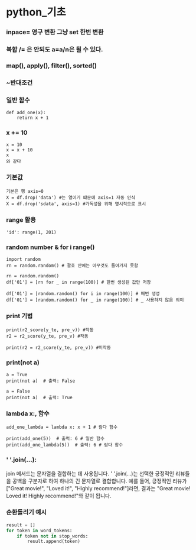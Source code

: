 python_기초
=============

### inpace= 영구 변환 그냥 set 한번 변환

### 복합 /= 은 안되도 a=a/n은 될 수 있다.

### map(), apply(), filter(), sorted()

### ~반대조건

### 일반 함수
```
def add_one(x):
    return x + 1 

```

### x += 10
```
x = 10
x = x + 10
x
와 같다
```

### 기본값
```
기본은 행 axis=0 
X = df.drop('data') #는 열이기 떄문에 axis=1 자동 인식
X = df.drop('sdata', axis=1) #가독성을 위해 명시적으로 표시
```

### range 활용
```
'id': range(1, 201)
```

### random number & for i range()
```
import random
rn = random.random() # 괄호 안에는 아무것도 들어가지 못함
```
```
rn = random.random()
df['01'] = [rn for _ in range(100)] # 한번 생성된 값만 저장

df['01'] = [random.random() for i in range(100)] # 매번 생성
df['01'] = [random.random() for _ in range(100)] # _ 사용하지 않음 의미

```

### print 기법
```
print(r2_score(y_te, pre_v)) #작동
r2 = r2_score(y_te, pre_v) #작동

print(r2 = r2_score(y_te, pre_v)) #미작동
```

### print(not a) 
```
a = True
print(not a)  # 출력: False

a = False
print(not a)  # 출력: True
```

### lambda x:, 함수 
```
add_one_lambda = lambda x: x + 1 # 람다 함수

print(add_one(5))  # 출력: 6 # 일반 함수
print(add_one_lambda(5))  # 출력: 6 # 람다 함수
```

### ' '.join(...):

join 메서드는 문자열을 결합하는 데 사용됩니다.
' '.join(...)는 선택한 긍정적인 리뷰들을 공백을 구분자로 하여 하나의 긴 문자열로 결합합니다.
예를 들어, 긍정적인 리뷰가 ["Great movie!", "Loved it!", "Highly recommend!"]라면, 결과는 "Great movie! Loved it! Highly recommend!"와 같이 됩니다.


###  순환돌리기 예시
```python
result = []
for token in word_tokens: 
    if token not in stop_words: 
        result.append(token) 
```